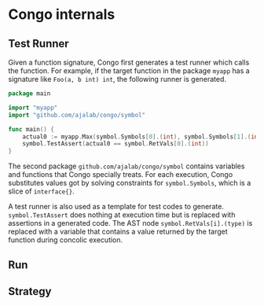 # Congo internals

## Test Runner

Given a function signature,
Congo first generates a test runner which calls the function.
For example, if the target function in the package `myapp` has a signature like `Foo(a, b int) int`,
the following runner is generated.

```go
package main

import "myapp"
import "github.com/ajalab/congo/symbol"

func main() {
	actual0 := myapp.Max(symbol.Symbols[0].(int), symbol.Symbols[1].(int))
	symbol.TestAssert(actual0 == symbol.RetVals[0].(int))
}
```

The second package `github.com/ajalab/congo/symbol` contains variables and functions that Congo specially treats.
For each execution, Congo substitutes values got by solving constraints for `symbol.Symbols`, which is a slice of `interface{}`.

A test runner is also used as a template for test codes to generate.
`symbol.TestAssert` does nothing at execution time but is replaced with assertions in a generated code. The AST node `symbol.RetVals[i].(type)` is replaced with a variable that contains a value
returned by the target function during concolic execution.

## Run

## Strategy